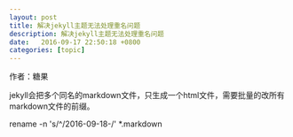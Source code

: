 ```yaml
---
layout: post
title: 解决jekyll主题无法处理重名问题
description: 解决jekyll主题无法处理重名问题
date:   2016-09-17 22:50:18 +0800 
categories: [topic]
---
```

作者：糖果

jekyll会把多个同名的markdown文件，只生成一个html文件，需要批量的改所有markdown文件的前缀。

rename -n 's/^/2016-09-18-/' *.markdown